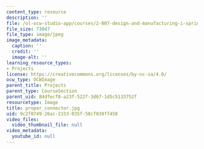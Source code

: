 ```yaml
---
content_type: resource
description: ''
file: /ol-ocw-studio-app/courses/2-007-design-and-manufacturing-i-spring-2009/9c2f074926ac2153035f58cf039ff458_proper_connector.jpg
file_size: 73047
file_type: image/jpeg
image_metadata:
  caption: ''
  credit: ''
  image-alt: ''
learning_resource_types:
- Projects
license: https://creativecommons.org/licenses/by-nc-sa/4.0/
ocw_type: OCWImage
parent_title: Projects
parent_type: CourseSection
parent_uid: 84dfecf8-a23f-522f-3d67-1d5c5133752f
resourcetype: Image
title: proper_connector.jpg
uid: 9c2f0749-26ac-2153-035f-58cf039ff458
video_files:
  video_thumbnail_file: null
video_metadata:
  youtube_id: null
---
```

